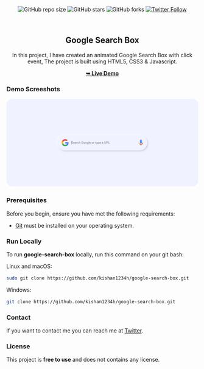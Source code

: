 <div align="center">
  
  ![GitHub repo size](https://img.shields.io/github/repo-size/geeky-prashant/google-search-box)
  ![GitHub stars](https://img.shields.io/github/stars/geeky-prashant/google-search-box)
  ![GitHub forks](https://img.shields.io/github/forks/geeky-prashant/google-search-box?style=social)
  [![Twitter Follow](https://img.shields.io/twitter/follow/geekyprashant?style=social)](https://twitter.com/intent/follow?screen_name=geekyprashant)
 
  <br />

  <h2 align="center">Google Search Box</h2>

  In this project, I have created an animated Google Search Box with click event, The project is built using HTML5, CSS3 & Javascript.

  <a href="https://geeky-prashant.github.io/google-search-box/"><strong>➥ Live Demo</strong></a>

</div>

### Demo Screeshots

![Google Search Box Desktop Demo](./readme-images/Google-Search-Box.png "Desktop Demo")

### Prerequisites

Before you begin, ensure you have met the following requirements:

* [Git](https://git-scm.com/downloads "Download Git") must be installed on your operating system.

### Run Locally

To run **google-search-box** locally, run this command on your git bash:

Linux and macOS:

```bash
sudo git clone https://github.com/kishan1234h/google-search-box.git
```

Windows:

```bash
git clone https://github.com/kishan1234h/google-search-box.git
```

### Contact

If you want to contact me you can reach me at [Twitter](https://www.twitter.com/geekyprashant).

### License

This project is **free to use** and does not contains any license.
